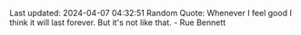 Last updated: 2024-04-07 04:32:51
Random Quote: Whenever I feel good I think it will last forever. But it's not like that. - Rue Bennett